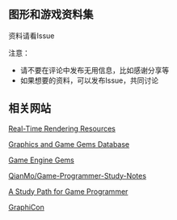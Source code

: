 ## 图形和游戏资料集

资料请看Issue

注意：

- 请不要在评论中发布无用信息，比如感谢分享等
- 如果想要的资料，可以发布Issue，共同讨论

## 相关网站

[Real-Time Rendering Resources](https://www.realtimerendering.com/)

[Graphics and Game Gems Database](http://www.gameenginegems.net/gemsdb/index.php)

[Game Engine Gems](http://www.gameenginegems.net/)

[QianMo/Game-Programmer-Study-Notes](https://github.com/QianMo/Game-Programmer-Study-Notes)

[A Study Path for Game Programmer ](https://github.com/miloyip/game-programmer)

[GraphiCon](https://github.com/GraphiCon/-)